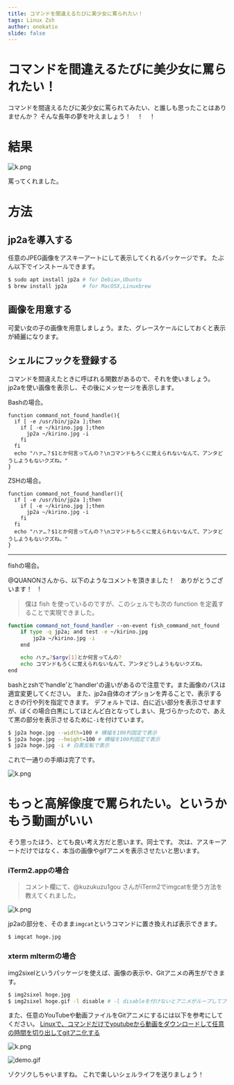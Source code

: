 ```yaml
---
title: コマンドを間違えるたびに美少女に罵られたい！
tags: Linux Zsh
author: onokatio
slide: false
---
```

# コマンドを間違えるたびに美少女に罵られたい！

コマンドを間違えるたびに美少女に罵られてみたい、と誰しも思ったことはありませんか？
そんな長年の夢を叶えましょう！　！　！

# 結果

![k.png](https://static.katio.net/image/1f4d9b9a-81f9-4f68-78b4-0a646fba53ef.png)

罵ってくれました。

# 方法

## jp2aを導入する

任意のJPEG画像をアスキーアートにして表示してくれるパッケージです。
たぶん以下でインストールできます。

```bash
$ sudo apt install jp2a # for Debian,Ubuntu
$ brew install jp2a     # for MacOSX,Linuxbrew
```

## 画像を用意する

可愛い女の子の画像を用意しましょう。また、グレースケールにしておくと表示が綺麗になります。

## シェルにフックを登録する

コマンドを間違えたときに呼ばれる関数があるので、それを使いましょう。
jp2aを使い画像を表示し、その後にメッセージを表示します。

Bashの場合。

```bash:bashrc
function command_not_found_handle(){
  if [ -e /usr/bin/jp2a ];then
    if [ -e ~/kirino.jpg ];then
      jp2a ~/kirino.jpg -i
    fi
  fi
  echo "ハァ…？$1とか何言ってんの？\nコマンドもろくに覚えられないなんて、アンタどうしようもないクズね。"
}
```

ZSHの場合。

```bash:zshrc
function command_not_found_handler(){
  if [ -e /usr/bin/jp2a ];then
    if [ -e ~/kirino.jpg ];then
      jp2a ~/kirino.jpg -i
    fi
  fi
  echo "ハァ…？$1とか何言ってんの？\nコマンドもろくに覚えられないなんて、アンタどうしようもないクズね。"
}
```

---
fishの場合。

@QUANONさんから、以下のようなコメントを頂きました！　ありがとうございます！　!

>僕は fish を使っているのですが、このシェルでも次の function を定義することで実現できました。

```sh
function command_not_found_handler --on-event fish_command_not_found
    if type -q jp2a; and test -e ~/kirino.jpg
        jp2a ~/kirino.jpg -i
    end

    echo ハァ…?$argv[1]とか何言ってんの?
    echo コマンドもろくに覚えられないなんて、アンタどうしようもないクズね。
end
```

bashとzshで'handle'と'handler'の違いがあるので注意です。また画像のパスは適宜変更してください。
また、jp2a自体のオプションを弄ることで、表示するときの行や列を指定できます。
デフォルトでは、白に近い部分を表示させますが、ぼくの場合白黒にしてほとんど白となってしまい、見づらかったので、あえて黒の部分を表示させるために`-i`を付けています。

```bash
$ jp2a hoge.jpg --width=100 # 横幅を100列固定で表示
$ jp2a hoge.jpg --height=100 # 横幅を100列固定で表示
$ jp2a hoge.jpg -i # 白黒反転で表示
```

これで一通りの手順は完了です。

![k.png](https://static.katio.net/image/1f4d9b9a-81f9-4f68-78b4-0a646fba53ef.png)

# もっと高解像度で罵られたい。というかもう動画がいい

そう思ったほう、とても良い考え方だと思います。同士です。
次は、アスキーアートだけではなく、本当の画像やgifアニメを表示させたいと思います。

### iTerm2.appの場合

> コメント欄にて、@kuzukuzu1gou さんがiTerm2でimgcatを使う方法を教えてくれました。

![k.png](https://static.katio.net/image/2e706e67.png)

jp2aの部分を、そのまま`imgcat`というコマンドに置き換えれば表示できます。

```bash
$ imgcat hoge.jpg
```

### xterm mltermの場合

img2sixelというパッケージを使えば、画像の表示や、Gitアニメの再生ができます。

```bash
$ img2sixel hoge.jpg
$ img2sixel hoge.gif -l disable # -l disableを付けないとアニメがループしてプロンプトが帰ってこない
```

また、任意のYouTubeや動画ファイルをGitアニメにするには以下を参考にしてください。
[Linuxで、コマンドだけでyoutubeから動画をダウンロードして任意の時間を切り出してgitアニ化する](https://qiita.com/onokatio/items/40b12a2c50b4f9cc3e75)

![k.png](https://static.katio.net/image/7fbe3061-c702-8347-ccc5-eba72f469119.png)

![demo.gif](https://static.katio.net/image/e95b7085-6ebd-9a22-214b-d69ab05c5663.gif)


ゾクゾクしちゃいますね。
これで楽しいシェルライフを送りましょう！


